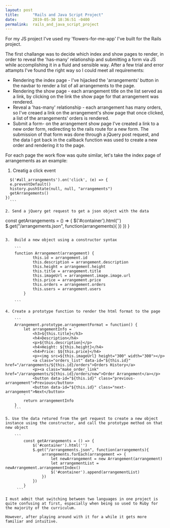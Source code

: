 ```yaml
---
layout: post
title:      "Rails and Java Script Project"
date:       2019-05-30 18:36:51 -0400
permalink:  rails_and_java_script_project
---
```




For my JS project I've used my 'flowers-for-me-app' I've built for the Rails project. 


The first challange was to decide which index and show pages to render, in order to reveal the 'has-many' relationship and submitting a form via JS while accomplishing it in a fluid and sensible way.
After a few trial and error attampts I've found the right way so I could meet all requirements:

*   Rendering the index page - I've hijacked the 'arrangements' button in the navbar to render a list of all arrangements to the page. 
*   Rendering the show page - each arrangement title on the list served as a link, by clicking on the link the show page for that arrangement was rendered. 
*   Reveal a 'has-many' relationship - each arrangement has many orders, so I've creaed a link on the arrangement's show page that once clicked, a list of the arrangements' orders is rendered. 
*   Submit a form- on the arrangement show page I've created a link to a new order form, redirecting to the rails route for a new form. The submission of that form was done through a jQuery post request, and the data I got back in the callback function was used to create a new order and rendering it to the page. 

For each page the work flow was quite similar, let's take the index page of arrangements as an example:

1. Creatig a click event

  ``` 
	$('#all_arrangements').on('click', (e) => {
    e.preventDefault()
    history.pushState(null, null, "arrangements")
    getArrangements()
  })
	```

2. Send a jQuery get request to get a json object with the data

```
const getArrangements = () => {
		$('#container').html('')
		$.get("/arrangements.json", function(arrangements){
			})
		})
	}
```
 
3.  Build a new object using a constructor syntax

	```
	function Arrangement(arrangement) {
			this.id = arrangement.id
			this.description = arrangement.description
			this.height = arrangement.height
			this.title = arrangement.title
			this.imageUrl = arrangement.image.image.url
			this.price = arrangement.price
			this.orders = arrangement.orders
			this.users = arrangement.users
		}

	```

4. Create a prototype function to render the html format to the page

	```
	Arrangement.prototype.arrangementFormat = function() {
		let arrangementInfo = `
			<h3>${this.title}</h3>
			<h4>Description</h4>
			<p>${this.description}</p>
			<h4>Height: ${this.height}</h4>
			<h4>Price: $${this.price}</h4>
			<p><img src=${this.imageUrl} height="300" width="300"></p>
			<a class="orders_list" data-id="${this.id}" href="/arrangements/${this.id}/orders">Orders History</a>
			<p><a class="make_order_link" href="/arrangements/${this.id}/orders/new">Order Arrangement</a></p>
			<button data-id="${this.id}" class="previous-arrangement">Previous</button>
			<button data-id="${this.id}" class="next-arrangement">Next</button>
		`
		return arrangementInfo
	}
	```
	
5. Use the data retured from the get request to create a new object instance using the constructor, and call the prototype method on that new object 

	```
		const getArrangements = () => {
			$('#container').html('')
			$.get("/arrangements.json", function(arrangements){
				arrangements.forEach(arrangement => {
					let newArrangement = new Arrangement(arrangement)
					let arrangementList = newArrangement.arrangementIndex() 
					$('#container').append(arrangementList)
				})
			})
		}
	 ```

I must admit that switching between two languages in one project is quite confusing at first, espacially when being so used to Ruby for the majority of the curriculum. 

However, after playing around with it for a while it gets more familiar and intuitive. 
